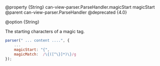 @property {String} can-view-parser.ParseHandler.magicStart magicStart
@parent can-view-parser.ParseHandler
@deprecated {4.0}

@option {String}

The starting characters of a magic tag.

```js
parser(" ... content ....", {
	...
	magicStart: "{",
	magicMatch:  /\{([^\}]*)\}/g
});
```
